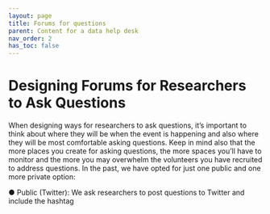 ```yaml
---
layout: page
title: Forums for questions
parent: Content for a data help desk
nav_order: 2
has_toc: false
---
```


# Designing Forums for Researchers to Ask Questions

When designing ways for researchers to ask questions, it’s important to think
about where they will be when the event is happening and also where they will be
most comfortable asking questions. Keep in mind also that the more places you
create for asking questions, the more spaces you’ll have to monitor and the more
you may overwhelm the volunteers you have recruited to address questions. In the
past, we have opted for just one public and one more private option:

● Public (Twitter): We ask researchers to post questions to Twitter and include
the hashtag
